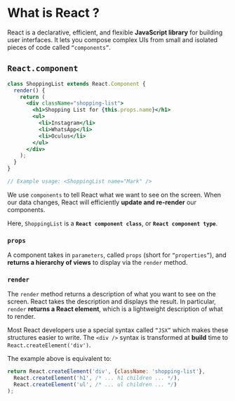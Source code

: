 # What is React ?

React is a declarative, efficient, and flexible **JavaScript library** for building user interfaces. It lets you compose complex UIs from small and isolated pieces of code called ``“components”``.

## ``React.component``

```jsx
class ShoppingList extends React.Component {
  render() {
    return (
      <div className="shopping-list">
        <h1>Shopping List for {this.props.name}</h1>
        <ul>
          <li>Instagram</li>
          <li>WhatsApp</li>
          <li>Oculus</li>
        </ul>
      </div>
    );
  }
}

// Example usage: <ShoppingList name="Mark" />
```

We use ``components`` to tell React what we want to see on the screen. When our data changes, React will efficiently **update and re-render** our components.

Here, ``ShoppingList`` is a **``React component class``**, or **``React component type``**.

### ``props``

A component takes in ``parameters``, called ``props`` (short for ``“properties”``), and **returns a hierarchy of views** to display via the ``render`` method.

### ``render``

The ``render`` method returns a description of what you want to see on the screen. React takes the description and displays the result. In particular, ``render`` **returns a React element**, which is a lightweight description of what to render.

Most React developers use a special syntax called ``“JSX”`` which makes these structures easier to write. The ``<div />`` syntax is transformed at **build** time to ``React.createElement('div')``.

The example above is equivalent to:

```jsx
return React.createElement('div', {className: 'shopping-list'},
  React.createElement('h1', /* ... h1 children ... */),
  React.createElement('ul', /* ... ul children ... */)
);
```
